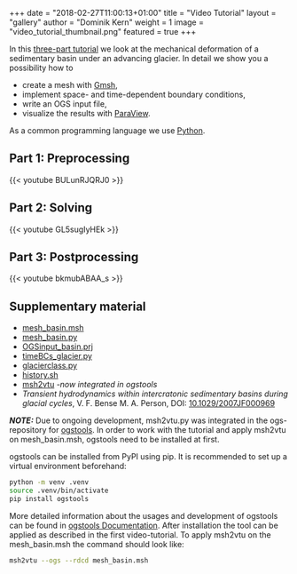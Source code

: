 +++
date = "2018-02-27T11:00:13+01:00"
title = "Video Tutorial"
layout = "gallery"
author = "Dominik Kern"
weight = 1
image = "video_tutorial_thumbnail.png"
featured = true
+++

In this [three-part tutorial](https://www.youtube.com/watch?v=BULunRJQRJ0&list=PLU_clTnZqNAeOXENl79kQwn0pgHGittX1) we look at the mechanical deformation of a sedimentary basin under an advancing glacier. In detail we show you a possibility how to

* create a mesh with [Gmsh](http://gmsh.info/),
* implement space- and time-dependent boundary conditions,
* write an OGS input file,
* visualize the results with [ParaView](https://www.paraview.org/).

As a common programming language we use [Python](https://www.python.org).

## Part 1: Preprocessing

{{< youtube BULunRJQRJ0 >}}

## Part 2: Solving

{{< youtube GL5sugIyHEk >}}

## Part 3: Postprocessing

{{< youtube bkmubABAA_s >}}

## Supplementary material

<!-- vale off -->

* [mesh_basin.msh](mesh_basin.msh)
* [mesh_basin.py](mesh_basin.py)
* [OGSinput_basin.prj](OGSinput_basin.prj)
* [timeBCs_glacier.py](timeBCs_glacier.py)
* [glacierclass.py](glacierclass.py)
* [history.sh](history.sh)
* [msh2vtu](https://gitlab.opengeosys.org/ogs/tools/ogstools) *-now integrated in ogstools*
* *Transient hydrodynamics within intercratonic sedimentary basins during glacial cycles*, V. F. Bense  M. A. Person, DOI: [10.1029/2007JF000969](https://agupubs.onlinelibrary.wiley.com/doi/full/10.1029/2007JF000969)

**_NOTE:_**  Due to ongoing development, msh2vtu.py was integrated in the ogs-repository for [ogstools](https://gitlab.opengeosys.org/ogs/tools/ogstools). 
In order to work with the tutorial and apply msh2vtu on mesh_basin.msh, ogstools need to be installed at first.

ogstools can be installed from PyPI using pip. 
It is recommended to set up a virtual environment beforehand: 
```bash
python -m venv .venv
source .venv/bin/activate
pip install ogstools
```
More detailed information about the usages and development of ogstools can be found in [ogstools Documentation](https://ogs.ogs.xyz/tools/ogstools/index.html).
After installation the tool can be applied as described in the first video-tutorial. 
To apply msh2vtu on the mesh_basin.msh the command should look like:
```bash
msh2vtu --ogs --rdcd mesh_basin.msh
```